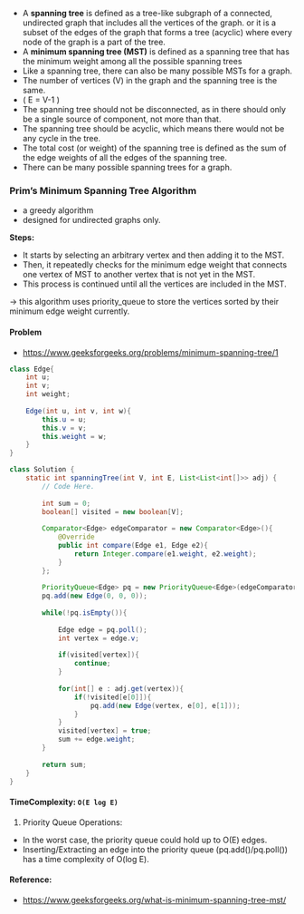 
* A **spanning tree** is defined as a tree-like subgraph of a connected, undirected graph that includes all the vertices of the graph. or it is a subset of the edges of the graph that forms a tree (acyclic) where every node of the graph is a part of the tree.
* A **minimum spanning tree (MST)**  is defined as a spanning tree that has the minimum weight among all the possible spanning trees
* Like a spanning tree, there can also be many possible MSTs for a graph.
* The number of vertices (V) in the graph and the spanning tree is the same.
* ( E = V-1 )
* The spanning tree should not be disconnected, as in there should only be a single source of component, not more than that.
* The spanning tree should be acyclic, which means there would not be any cycle in the tree.
* The total cost (or weight) of the spanning tree is defined as the sum of the edge weights of all the edges of the spanning tree.
* There can be many possible spanning trees for a graph.

### Prim’s Minimum Spanning Tree Algorithm

* a greedy algorithm
* designed for undirected graphs only.

**Steps:**

* It starts by selecting an arbitrary vertex and then adding it to the MST.
* Then, it repeatedly checks for the minimum edge weight that connects one vertex of MST to another vertex that is not yet in the MST. 
* This process is continued until all the vertices are included in the MST. 

&rarr; this algorithm uses priority_queue to store the vertices sorted by their minimum edge weight currently. 

#### Problem

* https://www.geeksforgeeks.org/problems/minimum-spanning-tree/1

```java
class Edge{
    int u;
    int v;
    int weight;
    
    Edge(int u, int v, int w){
        this.u = u;
        this.v = v;
        this.weight = w;
    }
}

class Solution {
    static int spanningTree(int V, int E, List<List<int[]>> adj) {
        // Code Here.
        
        int sum = 0;
        boolean[] visited = new boolean[V];
        
        Comparator<Edge> edgeComparator = new Comparator<Edge>(){
            @Override
            public int compare(Edge e1, Edge e2){
                return Integer.compare(e1.weight, e2.weight);
            }
        };
        
        PriorityQueue<Edge> pq = new PriorityQueue<Edge>(edgeComparator);
        pq.add(new Edge(0, 0, 0));
        
        while(!pq.isEmpty()){
            
            Edge edge = pq.poll();
            int vertex = edge.v;
            
            if(visited[vertex]){
                continue;
            }
            
            for(int[] e : adj.get(vertex)){
                if(!visited[e[0]]){
                    pq.add(new Edge(vertex, e[0], e[1]));
                }
            }
            visited[vertex] = true;
            sum += edge.weight;
        }
        
        return sum;
    }
}
```

#### TimeComplexity:  `O(E log E)`

1. Priority Queue Operations:

* In the worst case, the priority queue could hold up to O(E) edges.
* Inserting/Extracting an edge into the priority queue (pq.add()/pq.poll()) has a time complexity of O(log E).

#### Reference:

- https://www.geeksforgeeks.org/what-is-minimum-spanning-tree-mst/